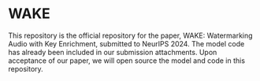 # WAKE
This repository is the official repository for the paper, WAKE: Watermarking Audio with Key Enrichment, submitted to NeurIPS 2024. The model code has already been included in our submission attachments. Upon acceptance of our paper, we will open source the model and code in this repository.